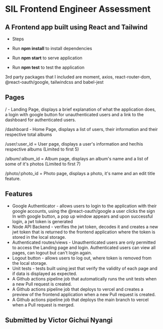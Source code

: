 # SIL Frontend Engineer Assessment

## A Frontend app built using React and Tailwind

- Steps

- Run __npm install__ to install dependencies

- Run __npm start__ to serve application

- Run __npm test__ to test the application

3rd party packages that I included are
moment, axios, react-router-dom, @react-oauth/google, tailwindcss and babel-jest

## Pages

/ - Landing Page, displays a brief explanation of what the application does, a login with google button for unauthenticated users and a link to the dashboard for authenticated users.

/dashboard - Home Page, displays a list of users, their information and their respective total albums

/user/:user_id = User page, displays a user's information and her/his respective albums (Limited to first 5)

/album/:album_id = Album page, displays an album's name and a list of some of it's photos (Limited to first 7)

/photo/:photo_id = Photo page, displays a photo, it's name and an edit title feature.

## Features

- Google Authenticator - allows users to login to the application with their google accounts, using the @react-oauth/google a user clicks the sign In with google button, a pop up window appears and upon successful login, a jwt token is generated
- Node API Backend - verifies the jwt token, decodes it and creates a new jwt token that is returned to the frontend application where the token is stored in the local storage.
- Authenticated routes/views - Unauthenticated users are only permitted to access the Landing page and login. Authenticated users can view all pages, can logout but can't login again.
- Logout button - allows users to log out, where token is removed from the local storage.
- Unit tests - tests built using jest that verify the validity of each page and if data is displayed as expected.
- A Github actions pipeline job that automatically runs the unit tests when a new Pull request is created.
- A Github actions pipeline job that deploys to vercel and creates a preview of the frontend application when a new Pull request is created.
- A Github actions pipeline job that deploys the main branch to vercel when a Pull request is merged.

## Submitted by Victor Gichui Nyangi
